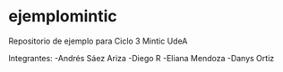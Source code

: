 # ejemplomintic
Repositorio de ejemplo para Ciclo 3 Mintic UdeA

Integrantes:
-Andrés Sáez Ariza
-Diego R
-Eliana Mendoza
-Danys Ortiz
